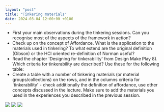 ```yaml
---
layout: "post"
title: "Tinkering materials"
date: 2024-03-04 12:00:00 +0100
---
```


- First your main observations during the tinkering sessions. Can you recognise most of the aspects of the framework in action?
- Check up on the concept of Affordance. What is the application to the materials used in tinkering? To what extend are the original definition (Gibson) or the HCI oriented re-definition of Norman useful?
- Read the chapter 'Designing for tinkerability' from Design Make Play 8). Which criteria for tinkerability are described? Use these for the following table:
- Create a table with a number of tinkering materials (or material groups/collections) on the rows, and in the columns criteria for 'tinkerability' - check additionally the definition of affordance, use other concepts discussed in the lecture. Make sure to add the materials you used in the experiences you described in the previous session.

<img src="{{ site.baseurl }}/assets/img/materials.jpeg">
<img src="{{ site.baseurl }}/assets/img/materials2.jpeg">
<img src="{{ site.baseurl }}/assets/img/materials3.jpeg">
